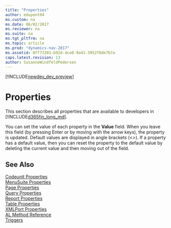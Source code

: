 ```yaml
---
title: "Properties"
author: edupont04
ms.custom: na
ms.date: 06/02/2017
ms.reviewer: na
ms.suite: na
ms.tgt_pltfrm: na
ms.topic: article
ms.prod: "dynamics-nav-2017"
ms.assetid: 0ff73303-b92d-4ce0-9a41-3952f8de7b7a
caps.latest.revision: 13
author: SusanneWindfeldPedersen
---
```


[!INCLUDE[newdev_dev_preview](../includes/newdev_dev_preview.md)]

# Properties
This section describes all properties that are available to developers in [!INCLUDE[d365fin_long_md](../includes/d365fin_long_md.md)].  

 You can set the value of each property in the **Value** field. When you leave this field (by pressing Enter or by moving with the arrow keys), the property is updated. Default values are displayed in angle brackets (<>). If a property has a default value, then you can reset the property to the default value by deleting the current value and then moving out of the field.  

<!--
> [!NOTE]  
>  In the [!INCLUDE[nav_dev_long](includes/nav_dev_long_md.md)], a bold property value indicates that the property value is not set to its default value.  
-->
## See Also  
[Codeunit Properties](devenv-codeunit-properties.md)  
[MenuSuite Properties](devenv-menusuite-properties.md)  
[Page Properties](devenv-page-properties.md)  
[Query Properties](devenv-query-properties.md)  
[Report Properties](devenv-report-properties.md)  
[Table Properties](devenv-table-properties.md)  
[XMLPort Properties](devenv-xmlport-properties.md)  
[AL Method Reference](../methods/devenv-al-method-reference.md)  
[Triggers](../triggers/devenv-triggers.md)  
<!-- //NAV[How to: View or Modify Properties on a Table or Field](How-to--View-or-Modify-Properties-on-a-Table-or-Field.md)  
 [Page Properties Not Supported by Microsoft Dynamics NAV Web Client](Page-Properties-Not-Supported-by-Microsoft-Dynamics-NAV-Web-Client.md)  
-->